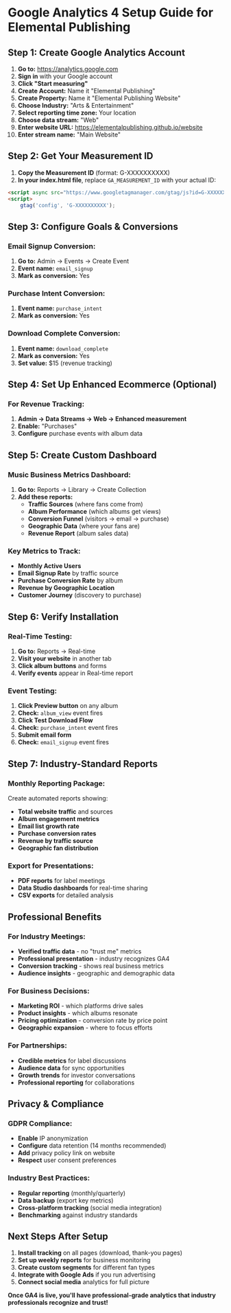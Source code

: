 # Google Analytics 4 Setup Guide for Elemental Publishing

## Step 1: Create Google Analytics Account

1. **Go to:** https://analytics.google.com
2. **Sign in** with your Google account
3. **Click "Start measuring"**
4. **Create Account:** Name it "Elemental Publishing"
5. **Create Property:** Name it "Elemental Publishing Website"
6. **Choose Industry:** "Arts & Entertainment" 
7. **Select reporting time zone:** Your location
8. **Choose data stream:** "Web"
9. **Enter website URL:** https://elementalpublishing.github.io/website
10. **Enter stream name:** "Main Website"

## Step 2: Get Your Measurement ID

1. **Copy the Measurement ID** (format: G-XXXXXXXXXX)
2. **In your index.html file**, replace `GA_MEASUREMENT_ID` with your actual ID:

```html
<script async src="https://www.googletagmanager.com/gtag/js?id=G-XXXXXXXXXX"></script>
<script>
    gtag('config', 'G-XXXXXXXXXX');
```

## Step 3: Configure Goals & Conversions

### **Email Signup Conversion:**
1. **Go to:** Admin → Events → Create Event
2. **Event name:** `email_signup`
3. **Mark as conversion:** Yes

### **Purchase Intent Conversion:**
1. **Event name:** `purchase_intent`
2. **Mark as conversion:** Yes

### **Download Complete Conversion:**
1. **Event name:** `download_complete`
2. **Mark as conversion:** Yes
3. **Set value:** $15 (revenue tracking)

## Step 4: Set Up Enhanced Ecommerce (Optional)

### **For Revenue Tracking:**
1. **Admin → Data Streams → Web → Enhanced measurement**
2. **Enable:** "Purchases" 
3. **Configure** purchase events with album data

## Step 5: Create Custom Dashboard

### **Music Business Metrics Dashboard:**
1. **Go to:** Reports → Library → Create Collection
2. **Add these reports:**
   - **Traffic Sources** (where fans come from)
   - **Album Performance** (which albums get views)
   - **Conversion Funnel** (visitors → email → purchase)
   - **Geographic Data** (where your fans are)
   - **Revenue Report** (album sales data)

### **Key Metrics to Track:**
- **Monthly Active Users**
- **Email Signup Rate** by traffic source
- **Purchase Conversion Rate** by album
- **Revenue by Geographic Location**
- **Customer Journey** (discovery to purchase)

## Step 6: Verify Installation

### **Real-Time Testing:**
1. **Go to:** Reports → Real-time
2. **Visit your website** in another tab
3. **Click album buttons** and forms
4. **Verify events** appear in Real-time report

### **Event Testing:**
1. **Click Preview button** on any album
2. **Check:** `album_view` event fires
3. **Click Test Download Flow**
4. **Check:** `purchase_intent` event fires
5. **Submit email form**
6. **Check:** `email_signup` event fires

## Step 7: Industry-Standard Reports

### **Monthly Reporting Package:**
Create automated reports showing:
- **Total website traffic** and sources
- **Album engagement metrics**
- **Email list growth rate**
- **Purchase conversion rates**
- **Revenue by traffic source**
- **Geographic fan distribution**

### **Export for Presentations:**
- **PDF reports** for label meetings
- **Data Studio dashboards** for real-time sharing
- **CSV exports** for detailed analysis

## Professional Benefits

### **For Industry Meetings:**
- **Verified traffic data** - no "trust me" metrics
- **Professional presentation** - industry recognizes GA4
- **Conversion tracking** - shows real business metrics
- **Audience insights** - geographic and demographic data

### **For Business Decisions:**
- **Marketing ROI** - which platforms drive sales
- **Product insights** - which albums resonate
- **Pricing optimization** - conversion rate by price point
- **Geographic expansion** - where to focus efforts

### **For Partnerships:**
- **Credible metrics** for label discussions
- **Audience data** for sync opportunities  
- **Growth trends** for investor conversations
- **Professional reporting** for collaborations

## Privacy & Compliance

### **GDPR Compliance:**
- **Enable** IP anonymization
- **Configure** data retention (14 months recommended)
- **Add** privacy policy link on website
- **Respect** user consent preferences

### **Industry Best Practices:**
- **Regular reporting** (monthly/quarterly)
- **Data backup** (export key metrics)
- **Cross-platform tracking** (social media integration)
- **Benchmarking** against industry standards

## Next Steps After Setup

1. **Install tracking** on all pages (download, thank-you pages)
2. **Set up weekly reports** for business monitoring
3. **Create custom segments** for different fan types
4. **Integrate with Google Ads** if you run advertising
5. **Connect social media** analytics for full picture

**Once GA4 is live, you'll have professional-grade analytics that industry professionals recognize and trust!**
